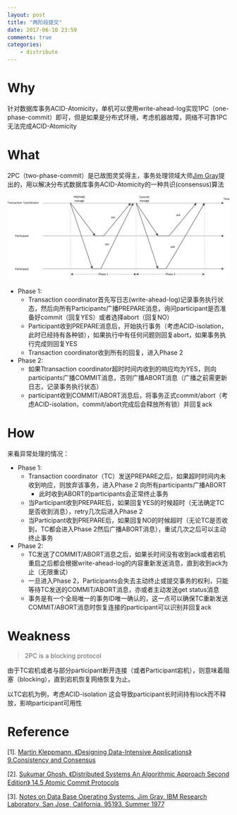 ```yaml
---
layout: post
title: "两阶段提交"
date: 2017-06-10 23:59
comments: true
categories:
    - distribute
---
```

# Why
针对数据库事务ACID-Atomicity，单机可以使用write-ahead-log实现1PC（one-phase-commit）即可，但是如果是分布式环境，考虑机器故障，网络不可靠1PC无法完成ACID-Atomicity

# What
2PC（two-phase-commit）是已故图灵奖得主，事务处理领域大师[Jim Gray](http://jimgray.azurewebsites.net/default.htm)提出的，用以解决分布式数据库事务ACID-Atomicity的一种共识(consensus)算法

![](/images/blog_images/2pc/2pc.png)

- Phase 1:
  - Transaction coordinator首先写日志(write-ahead-log)记录事务执行状态，然后向所有Participants广播PREPARE消息，询问participant是否准备好commit（回复YES）或者选择abort（回复NO）
  - Participant收到PREPARE消息后，开始执行事务（考虑ACID-isolation，此时已经持有各种锁），如果执行中有任何问题则回复abort，如果事务执行完成则回复YES
  - Transaction coordinator收到所有的回复，进入Phase 2
- Phase 2:
  - 如果Ttransaction coordinator超时时间内收到的响应均为YES，则向participants广播COMMIT消息，否则广播ABORT消息（广播之前需更新日志，记录事务执行状态）
  - participant收到COMMIT/ABORT消息后，将事务正式commit/abort（考虑ACID-isolation，commit/abort完成后会释放所有锁）并回复ack

# How
来看异常处理的情况：

- Phase 1:
  - Transaction coordinator（TC）发送PREPARE之后，如果超时时间内未收到响应，则放弃该事务，进入Phase 2 向所有participants广播ABORT
    - 此时收到ABORT的participants会正常终止事务
  - 当Participant收到PREPARE后，如果回复YES的时候超时（无法确定TC是否收到消息），retry几次后进入Phase 2
  - 当Participant收到PREPARE后，如果回复NO的时候超时（无论TC是否收到，TC都会进入Phase 2然后广播ABORT消息），重试几次之后可以主动终止事务
- Phase 2:
  - TC发送了COMMIT/ABORT消息之后，如果长时间没有收到ack或者宕机重启之后都会根据write-ahead-log的内容重新发送消息，直到收到ack为止（无限重试）
  - 一旦进入Phase 2，Participants会失去主动终止或提交事务的权利，只能等待TC发送的COMMIT/ABORT消息，亦或者主动发送get status消息
  - 事务是有一个全局唯一的事务ID唯一确认的，这一点可以确保TC重新发送COMMIT/ABORT消息时恢复连接的participant可以识别并回复ack
  
# Weakness
> 2PC is a blocking protocol

由于TC宕机或者与部分participant断开连接（或者Participant宕机），则意味着阻塞（blocking），直到宕机恢复网络恢复为止。

以TC宕机为例，考虑ACID-isolation 这会导致participant长时间持有lock而不释放，影响participant可用性

# Reference
[1]. [Martin Kleppmann. 《Designing Data-Intensive Applications》9.Consistency and Consensus](http://dataintensive.net/)

[2]. [Sukumar Ghosh. 《Distributed Systems An Algorithmic Approach Second Edition》 14.5 Atomic Commit Protocols](https://www.amazon.com/Distributed-Systems-Algorithmic-Approach-Information/dp/1466552972)

[3]. [Notes on Data Base Operating Systems. Jim Gray. IBM Research Laboratory. San Jose, California. 95193. Summer 1977](https://github.com/1Feng/learn-distributed-systems/blob/master/theory/consensus/atomic-commit-protocols/2PC/DBOS.pdf)
